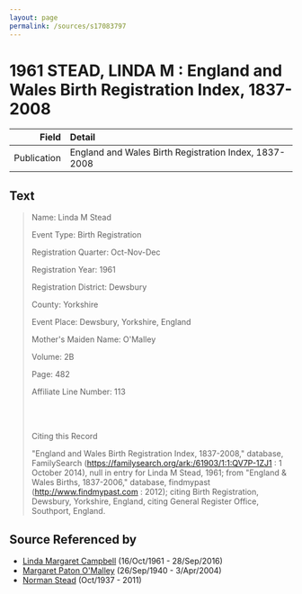 ```yaml
---
layout: page
permalink: /sources/s17083797
---
```


# 1961 STEAD, LINDA M : England and Wales Birth Registration Index, 1837-2008

Field | Detail
---:|:---
Publication | England and Wales Birth Registration Index, 1837-2008

## Text

> Name: Linda M Stead
>
> Event Type: Birth Registration
>
> Registration Quarter: Oct-Nov-Dec
>
> Registration Year: 1961
>
> Registration District: Dewsbury
>
> County: Yorkshire
>
> Event Place: Dewsbury, Yorkshire, England
>
> Mother's Maiden Name: O'Malley
>
> Volume: 2B
>
> Page: 482
>
> Affiliate Line Number: 113
>
> <br/>
>
> <br/>
>
> Citing this Record
>
> "England and Wales Birth Registration Index, 1837-2008," database, FamilySearch (https://familysearch.org/ark:/61903/1:1:QV7P-1ZJ1 : 1 October 2014), null in entry for Linda M Stead, 1961; from "England & Wales Births, 1837-2006," database, findmypast (http://www.findmypast.com : 2012); citing Birth Registration, Dewsbury, Yorkshire, England, citing General Register Office, Southport, England.
>

## Source Referenced by

* [Linda Margaret Campbell](../people/@76650284@-linda-margaret-campbell-b1961-10-16-d2016-9-28.md) (16/Oct/1961 - 28/Sep/2016)
* [Margaret Paton O'Malley](../people/@46723082@-margaret-paton-o'malley-b1940-9-26-d2004-4-3.md) (26/Sep/1940 - 3/Apr/2004)
* [Norman Stead](../people/@69808462@-norman-stead-b1937-10-d2011.md) (Oct/1937 - 2011)
